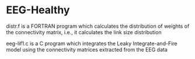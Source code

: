 # EEG-Healthy

distr.f        is a FORTRAN program which calculates the distribution of weights of the connectivity matrix, i.e., it calculates
               the link size distribution
           
eeg-lif1.c     is a C program   which integrates the Leaky Integrate-and-Fire model using the connectivity matrices extracted
               from the EEG data
